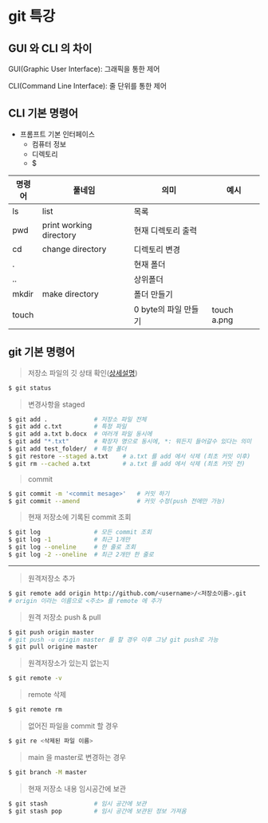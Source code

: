 # git 특강

## GUI 와 CLI 의 차이

GUI(Graphic User Interface): 그래픽을 통한 제어

CLI(Command Line Interface): 줄 단위를 통한 제어

## CLI 기본 명령어

- 프롬프트 기본 인터페이스
  - 컴퓨터 정보
  - 디렉토리
  - $

| 명령어 | 풀네임                  | 의미                 | 예시        |
| ------ | ----------------------- | -------------------- | ----------- |
| ls     | list                    | 목록                 |             |
| pwd    | print working directory | 현재 디렉토리 출력   |             |
| cd     | change directory        | 디렉토리 변경        |             |
| .      |                         | 현재 폴더            |             |
| ..     |                         | 상위폴더             |             |
| mkdir  | make directory          | 폴더 만들기          |             |
| touch  |                         | 0 byte의 파일 만들기 | touch a.png |

## git 기본 명령어

> 저장소 파일의 깃 상태 확인([상세설명](status.md))

```bash
$ git status
```

> 변경사항을 staged

```bash
$ git add . 			# 저장소 파일 전체
$ git add c.txt 		# 특정 파일 
$ git add a.txt b.docx  # 여러개 파일 동시에
$ git add "*.txt" 		# 확장자 명으로 동시에, *: 뭐든지 들어갈수 있다는 의미
$ git add test_folder/	# 특정 폴더
$ git restore --staged a.txt 	# a.txt 를 add 에서 삭제 (최초 커밋 이후)
$ git rm --cached a.txt 		# a.txt 를 add 에서 삭제 (최초 커밋 전)
```

> commit

```bash
$ git commit -m '<commit mesage>'	# 커밋 하기
$ git commit --amend				# 커밋 수정(push 전에만 가능)
```

> 현재 저장소에 기록된 commit 조회

```bash
$ git log				# 모든 commit 조회
$ git log -1 			# 최근 1개만
$ git log --oneline		# 한 줄로 조회
$ git log -2 --oneline	# 최근 2개만 한 줄로
```

---

> 원격저장소 추가

```bash
$ git remote add origin http://github.com/<username>/<저장소이름>.git
# origin 이라는 이름으로 <주소> 를 remote 에 추가
```

> 원격 저장소 push & pull

```bash
$ git push origin master
# git push -u origin master 를 할 경우 이후 그냥 git push로 가능
$ git pull origine master
```

> 원격저장소가 있는지 없는지

```bash
$ git remote -v
```

> remote 삭제

```bash
$ git remote rm
```

> 없어진 파일을 commit 할 경우

``` bash
$ git re <삭제된 파일 이름>
```

> main 을 master로 변경하는 경우

```bash
$ git branch -M master
```

> 현재 저장소 내용 임시공간에 보관

```bash
$ git stash				# 임시 공간에 보관
$ git stash pop			# 임시 공간에 보관된 정보 가져옴
```







